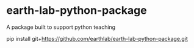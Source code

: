 # earth-lab-python-package
A package built to support python teaching

pip install git+https://github.com/earthlab/earth-lab-python-package.git
